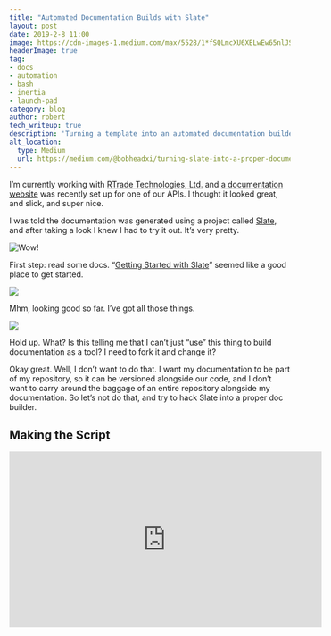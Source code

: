 ```yaml
---
title: "Automated Documentation Builds with Slate"
layout: post
date: 2019-2-8 11:00
image: https://cdn-images-1.medium.com/max/5528/1*fSQLmcXU6XELwEw65nlJSQ.png
headerImage: true
tag:
- docs
- automation
- bash
- inertia
- launch-pad
category: blog
author: robert
tech_writeup: true
description: 'Turning a template into an automated documentation builder'
alt_location:
  type: Medium
  url: https://medium.com/@bobheadxi/turning-slate-into-a-proper-documentation-builder-d0cf31abf459
---
```


I’m currently working with [RTrade Technologies, Ltd.](undefined) and [a documentation website](https://gateway.temporal.cloud/ipfs/Qma4DNFSRR9eGqwm93zMUtqywLFpTRQji4Nnu37MTmNntM/account.html#account-api) was recently set up for one of our APIs. I thought it looked great, and slick, and super nice.

I was told the documentation was generated using a project called [Slate](https://github.com/lord/slate), and after taking a look I knew I had to try it out. It’s very pretty.

![[Wow!](https://raw.githubusercontent.com/lord/img/master/screenshot-slate.png)](https://cdn-images-1.medium.com/max/2800/1*NMCPwETJJL7-pIy4XCitYA.png)

First step: read some docs. “[Getting Started with Slate](https://github.com/lord/slate#getting-started-with-slate)” seemed like a good place to get started.

![](https://cdn-images-1.medium.com/max/3988/1*Kbh0N4Y-zei5FugpvJBIlA.png)

Mhm, looking good so far. I’ve got all those things.

![](https://cdn-images-1.medium.com/max/3216/1*ADt1iYcAHB3PKLu2iRf9PA.png)

Hold up. What? Is this telling me that I can’t just “use” this thing to build documentation as a tool? I need to fork it and change it?

Okay great. Well, I don’t want to do that. I want my documentation to be part of my repository, so it can be versioned alongside our code, and I don’t want to carry around the baggage of an entire repository alongside my documentation. So let’s not do that, and try to hack Slate into a proper doc builder.

## Making the Script

<center>
  <iframe width="560" height="315" src="https://www.youtube.com/embed/KFLru5OFtMI" frameborder="0" allowfullscreen />
</center>

<br />

```sh
mkdir -p docs_build
cd docs_build
if [ ! -d slate ]; then
  git clone [https://github.com/lord/slate.git](https://github.com/lord/slate.git)
fi
```

To start off, I want my script to grab the repo (I’ll need it one way or another) and chuck it into a temporary directory. I called it docs_build and chucked it into my .gitignore where it belongs.

Next, I’ll go ahead and symlink everything that I’m *supposed *to change in my “fork” from where I want my **actual **documentation to be — I decided to call it docs_src — into the cloned Slate repo.

```sh
# in /docs_build

# documentation
ln -fs "$(dirname "$(pwd)")"/docs_src/index.html.md \
  slate/source/index.html.md

# CSS variables (colours, etc.)
ln -fs "$(dirname "$(pwd)")"/docs_src/stylesheets/_variables.scss \
  slate/source/stylesheets/_variables.scss

# cute logo!
ln -fs "$(dirname "$(pwd)")"/.static/inertia.png \
  slate/source/images/logo.png
```

Note that when creating a symlink with ln -s , you should use the full directory path as your source, or the link could point to something nonexistent. In this case, I opted to use pwd and join it to the file I’m trying to link from.

Next, I’ll need to install Slate’s dependencies:

```sh
# in /docs_build

cd slate
bundle install
```

And hypothetically I should be good to go!

```sh
# in /docs_build/slate

# build docs into the /docs directory
bundle exec middleman build --clean --build-dir=../../docs
```

The build works, and all seems well. Let’s check out live reload:

```sh
# in /docs_build/slate

bundle exec middleman server --verbose
```

If you’re following along, you’ll probably notice that this step tragically does not work properly — editing a file in my /docs_src directory does not trigger a reload.

This probably happens because a symlink doesn’t usually play well with file watchers, and poking around the Middleman repository issues reveals a few (such as [this one](https://github.com/middleman/middleman/issues/1690)) that reveals this is likely the problem. Some more digging surfaces a [files.watch feature](https://github.com/middleman/middleman/issues/2054#issuecomment-280082417) that seems to do what I want: add my symlink source directories as a trigger for rebuilds.

The problem is, I need to add this to config.rb , which is in the Slate repository, and I want to maintain my Slate-as-a-doc-builder feature, which means any configuration changes I make must be scripted and perfectly reproducible.

```sh
TEMPLATE_FILES_WATCH= \
  "files.watch :source, path: File.join(root, '../../docs_src')"

if ! grep -q "$TEMPLATE_FILES_WATCH" slate/config.rb ; then
  echo "$TEMPLATE_FILES_WATCH" \
    >> slate/config.rb
fi
```

Nice! This script checks for if my custom files.watch directive is already in Slate’s config.rb , and if not, append it to the end. Now running the Middleman server successfully live-reloads my changes to [http://localhost:4567](http://localhost:4567) !

I’m not quite done though — I also want my site to have a favicon. I figured this might be a configuration option in index.html.md , but [it’s not](https://github.com/lord/slate/wiki/Adding-a-favicon):

![Hey, I just realized the author’s name is Robert as well!](https://cdn-images-1.medium.com/max/3264/1*FZ74gSKGsxTeZHzZUvVREg.png)

Well that’s just great. Time to whip out some `sed`:

```sh
LAYOUT="slate/source/layouts/layout.erb"

if ! grep -q "<%= favicon_tag 'favicon.ico' %>" "$LAYOUT" ; then
  sed -i '' '/<head>/a\
  <%= favicon_tag '\''favicon\.ico'\'' %>
  ' slate/source/layouts/layout.erb
fi
```

This checks the layout for the favicon tag, and if it’s not there, insert it right after the <head> tag.

![There it is!](https://cdn-images-1.medium.com/max/3156/1*IWlraMnz3mC4t9u_UW6-xQ.png)

Then I had to add the favicon to my list of things to symlink:

```sh
ln -fs "$(dirname "$(pwd)")"/.static/favicon.ico \
  slate/source/images/favicon.ico
```

And it worked! bundle exec middleman server kindly updated my local deployment to show my shiny new favicon:

![Marvellous.](https://cdn-images-1.medium.com/max/2000/1*Z78Fb9yTztRALIwgThmaFw.png)

## Finishing Touches

* I tied everything up together into a [tidy (I hope), documented (I think) script](https://github.com/ubclaunchpad/inertia/blob/master/.scripts/build_docs.sh).
* I also added a some Makefile targets to run the build script and the live-reload server.
* Of course, [writing and building documentation needs documentation as well](https://github.com/ubclaunchpad/inertia/blob/master/CONTRIBUTING.md#documentation).
* I [forked Slate](https://github.com/bobheadxi/slate) (and [opened a PR upstream](https://github.com/lord/slate/pull/1059)) to add some more customization features (mostly in the CSS variables), and am currently using this fork in my script.
* I deployed the documentation to [https://inertia.ubclaunchpad.com/](https://inertia.ubclaunchpad.com/)

Here’s what the documentation site looks like now:

![wheeeee](https://cdn-images-1.medium.com/max/5528/1*fSQLmcXU6XELwEw65nlJSQ.png)

Feel free to check out the [commit](https://github.com/ubclaunchpad/inertia/commit/40bfc25c78e5110c690b379b96476f258d3d897b) or [pull request](https://github.com/ubclaunchpad/inertia/pull/536) that added all this stuff to [Inertia](https://github.com/ubclaunchpad/inertia), a [UBC Launch Pad](https://www.ubclaunchpad.com/) project!
